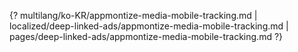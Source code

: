 {? multilang/ko-KR/appmontize-media-mobile-tracking.md | localized/deep-linked-ads/appmontize-media-mobile-tracking.md | pages/deep-linked-ads/appmontize-media-mobile-tracking.md ?}

